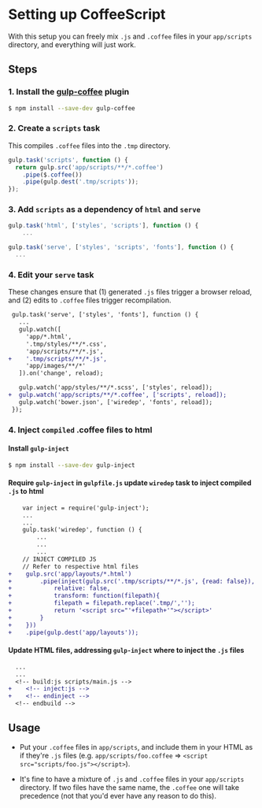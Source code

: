 # Setting up CoffeeScript

With this setup you can freely mix `.js` and `.coffee` files in your `app/scripts` directory, and everything will just work.


## Steps

### 1. Install the [gulp-coffee](https://github.com/wearefractal/gulp-coffee) plugin

```sh
$ npm install --save-dev gulp-coffee
```

### 2. Create a `scripts` task

This compiles `.coffee` files into the `.tmp` directory.

```js
gulp.task('scripts', function () {
  return gulp.src('app/scripts/**/*.coffee')
    .pipe($.coffee())
    .pipe(gulp.dest('.tmp/scripts'));
});
```

### 3. Add `scripts` as a dependency of `html` and `serve`

```js
gulp.task('html', ['styles', 'scripts'], function () {
    ...
```

```js
gulp.task('serve', ['styles', 'scripts', 'fonts'], function () {
  ...
```

### 4. Edit your `serve` task

These changes ensure that (1) generated `.js` files trigger a browser reload, and (2) edits to `.coffee` files trigger recompilation.

```diff
 gulp.task('serve', ['styles', 'fonts'], function () {
   ...
   gulp.watch([
     'app/*.html',
     '.tmp/styles/**/*.css',
     'app/scripts/**/*.js',
+    '.tmp/scripts/**/*.js',
     'app/images/**/*'
   ]).on('change', reload);

   gulp.watch('app/styles/**/*.scss', ['styles', reload]);
+  gulp.watch('app/scripts/**/*.coffee', ['scripts', reload]);
   gulp.watch('bower.json', ['wiredep', 'fonts', reload]);
 });
```

### 4. Inject `compiled` .coffee files to html
#### Install `gulp-inject`
```sh
$ npm install --save-dev gulp-inject
```
#### Require `gulp-inject` in `gulpfile.js` update `wiredep` task to inject compiled `.js` to html
```diff
    var inject = require('gulp-inject');
    ...
    ...
    gulp.task('wiredep', function () {
        ...
        ...
        ...
    // INJECT COMPILED JS
    // Refer to respective html files
+    gulp.src('app/layouts/*.html')
+        .pipe(inject(gulp.src('.tmp/scripts/**/*.js', {read: false}), {
+            relative: false,
+            transform: function(filepath){
+            filepath = filepath.replace('.tmp/','');
+            return '<script src="'+filepath+'"></script>'
+        }
+    }))
+    .pipe(gulp.dest('app/layouts'));
```
#### Update HTML files, addressing `gulp-inject` where to inject the `.js` files
```diff
  ...
  ...
  <!-- build:js scripts/main.js -->
+    <!-- inject:js -->
+    <!-- endinject -->
  <!-- endbuild -->
```


## Usage

- Put your `.coffee` files in `app/scripts`, and include them in your HTML as if they're `.js` files (e.g. `app/scripts/foo.coffee` => `<script src="scripts/foo.js"></script>`).

- It's fine to have a mixture of `.js` and `.coffee` files in your `app/scripts` directory. If two files have the same name, the `.coffee` one will take precedence (not that you'd ever have any reason to do this).

